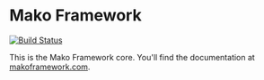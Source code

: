 # Mako Framework

[![Build Status](https://img.shields.io/travis/mako-framework/framework/master.svg?style=flat)](https://travis-ci.org/mako-framework/framework)

This is the Mako Framework core. You'll find the documentation at [makoframework.com](http://makoframework.com/).
